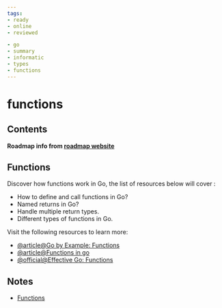 ```yaml
---
tags:
- ready
- online
- reviewed

- go
- summary
- informatic
- types
- functions
---
```


# functions

## Contents

__Roadmap info from [roadmap website](https://roadmap.sh/golang/go-basics/functions)__

## Functions

Discover how functions work in Go, the list of resources below will cover :

- How to define and call functions in Go?
- Named returns in Go?
- Handle multiple return types.
- Different types of functions in Go.

Visit the following resources to learn more:

- [@article@Go by Example: Functions](https://gobyexample.com/functions)
- [@article@Functions in go](https://www.golangprograms.com/go-language/functions.html)
- [@official@Effective Go: Functions](https://go.dev/doc/effective_go#functions)

## Notes

- [Functions](../../go/roadmap/notes/basics.md##functions)
